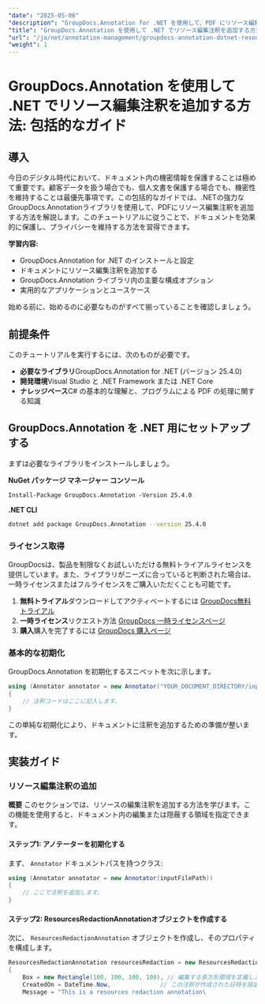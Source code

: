 ```yaml
---
"date": "2025-05-06"
"description": "GroupDocs.Annotation for .NET を使用して、PDF にリソース編集注釈を追加する方法を学びましょう。この詳細なガイドで、機密情報を保護し、ドキュメントのセキュリティを強化しましょう。"
"title": "GroupDocs.Annotation を使用して .NET でリソース編集注釈を追加する方法 包括的なガイド"
"url": "/ja/net/annotation-management/groupdocs-annotation-dotnet-resource-redaction/"
"weight": 1
---
```


# GroupDocs.Annotation を使用して .NET でリソース編集注釈を追加する方法: 包括的なガイド

## 導入

今日のデジタル時代において、ドキュメント内の機密情報を保護することは極めて重要です。顧客データを扱う場合でも、個人文書を保護する場合でも、機密性を維持することは最優先事項です。この包括的なガイドでは、.NETの強力なGroupDocs.Annotationライブラリを使用して、PDFにリソース編集注釈を追加する方法を解説します。このチュートリアルに従うことで、ドキュメントを効果的に保護し、プライバシーを維持する方法を習得できます。

**学習内容:**
- GroupDocs.Annotation for .NET のインストールと設定
- ドキュメントにリソース編集注釈を追加する
- GroupDocs.Annotation ライブラリ内の主要な構成オプション
- 実用的なアプリケーションとユースケース

始める前に、始めるのに必要なものがすべて揃っていることを確認しましょう。

## 前提条件

このチュートリアルを実行するには、次のものが必要です。

- **必要なライブラリ**GroupDocs.Annotation for .NET (バージョン 25.4.0)
- **開発環境**Visual Studio と .NET Framework または .NET Core
- **ナレッジベース**C# の基本的な理解と、プログラムによる PDF の処理に関する知識

## GroupDocs.Annotation を .NET 用にセットアップする

まずは必要なライブラリをインストールしましょう。

**NuGet パッケージ マネージャー コンソール**
```shell
Install-Package GroupDocs.Annotation -Version 25.4.0
```

**\.NET CLI**
```bash
dotnet add package GroupDocs.Annotation --version 25.4.0
```

### ライセンス取得

GroupDocsは、製品を制限なくお試しいただける無料トライアルライセンスを提供しています。また、ライブラリがニーズに合っていると判断された場合は、一時ライセンスまたはフルライセンスをご購入いただくことも可能です。

1. **無料トライアル**ダウンロードしてアクティベートするには [GroupDocs無料トライアル](https://releases.groupdocs.com/annotation/net/)
2. **一時ライセンス**リクエスト方法 [GroupDocs 一時ライセンスページ](https://purchase.groupdocs.com/temporary-license/)
3. **購入**購入を完了するには [GroupDocs 購入ページ](https://purchase.groupdocs.com/buy)

### 基本的な初期化

GroupDocs.Annotation を初期化するスニペットを次に示します。

```csharp
using (Annotator annotator = new Annotator("YOUR_DOCUMENT_DIRECTORY/input.pdf"))
{
    // 注釈コードはここに記入します。
}
```

この単純な初期化により、ドキュメントに注釈を追加するための準備が整います。

## 実装ガイド

### リソース編集注釈の追加

**概要**
このセクションでは、リソースの編集注釈を追加する方法を学びます。この機能を使用すると、ドキュメント内の編集または隠蔽する領域を指定できます。

#### ステップ1: アノテーターを初期化する
まず、 `Annotator` ドキュメントパスを持つクラス:

```csharp
using (Annotator annotator = new Annotator(inputFilePath))
{
    // ここで注釈を追加します。
}
```

#### ステップ2: ResourcesRedactionAnnotationオブジェクトを作成する
次に、 `ResourcesRedactionAnnotation` オブジェクトを作成し、そのプロパティを構成します。

```csharp
ResourcesRedactionAnnotation resourcesRedaction = new ResourcesRedactionAnnotation
{
    Box = new Rectangle(100, 100, 100, 100), // 編集する長方形領域を定義します
    CreatedOn = DateTime.Now,              // この注釈が作成された日時を設定します
    Message = "This is a resources redaction annotation\